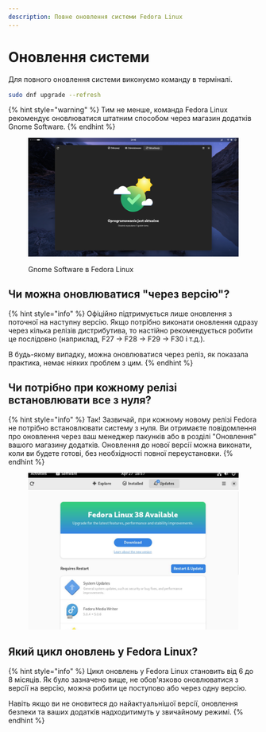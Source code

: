 ```yaml
---
description: Повне оновлення системи Fedora Linux
---
```


# Оновлення системи

Для повного оновлення системи виконуємо команду в терміналі.

```bash
sudo dnf upgrade --refresh
```

{% hint style="warning" %}
Тим не менше, команда Fedora Linux рекомендує оновлюватися штатним способом через магазин додатків Gnome Software.
{% endhint %}

<figure><img src="../../.gitbook/assets/image (1).png" alt=""><figcaption><p>Gnome Software в Fedora Linux</p></figcaption></figure>

## **Чи можна оновлюватися "через версію"?**

{% hint style="info" %}
Офіційно підтримується лише оновлення з поточної на наступну версію. Якщо потрібно виконати оновлення одразу через кілька релізів дистрибутива, то настійно рекомендується робити це послідовно (наприклад, F27 -> F28 -> F29 -> F30 і т.д.).

В будь-якому випадку, можна оновлюватися через реліз, як показала практика, немає ніяких проблем з цим.
{% endhint %}

## **Чи потрібно при кожному релізі встановлювати все з нуля?**

{% hint style="info" %}
Так! Зазвичай, при кожному новому релізі Fedora не потрібно встановлювати систему з нуля. Ви отримаєте повідомлення про оновлення через ваш менеджер пакунків або в розділі "Оновлення" вашого магазину додатків. Оновлення до нової версії можна виконати, коли ви будете готові, без необхідності повної переустановки.
{% endhint %}

<figure><img src="../../.gitbook/assets/image.png" alt=""><figcaption></figcaption></figure>

## **Який цикл оновлень у Fedora Linux?**

{% hint style="info" %}
Цикл оновлень у Fedora Linux становить від 6 до 8 місяців. Як було зазначено вище, не обов'язково оновлюватися з версії на версію, можна робити це поступово або через одну версію.

Навіть якщо ви не оновитеся до найактуальнішої версії, оновлення безпеки та ваших додатків надходитимуть у звичайному режимі.
{% endhint %}
